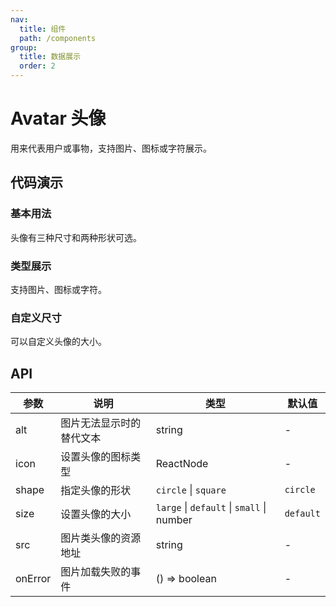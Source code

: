 ```yaml
---
nav:
  title: 组件
  path: /components
group:
  title: 数据展示
  order: 2
---
```


# Avatar 头像

用来代表用户或事物，支持图片、图标或字符展示。

## 代码演示

### 基本用法

头像有三种尺寸和两种形状可选。

<code src="./demo/basic.tsx"></code>

### 类型展示

支持图片、图标或字符。

<code src="./demo/type.tsx"></code>

### 自定义尺寸

可以自定义头像的大小。

<code src="./demo/custom-size.tsx"></code>

## API

| 参数 | 说明 | 类型 | 默认值 |
| --- | --- | --- | --- |
| alt | 图片无法显示时的替代文本 | string | - |
| icon | 设置头像的图标类型 | ReactNode | - |
| shape | 指定头像的形状 | `circle` \| `square` | `circle` |
| size | 设置头像的大小 | `large` \| `default` \| `small` \| number | `default` |
| src | 图片类头像的资源地址 | string | - |
| onError | 图片加载失败的事件 | () => boolean | - | 
